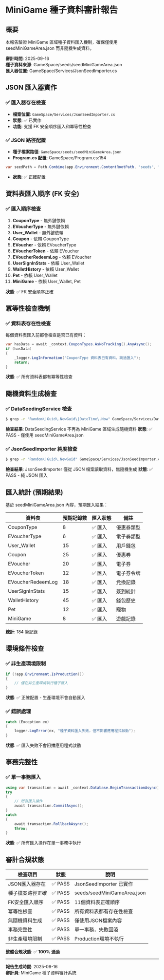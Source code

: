 # MiniGame 種子資料審計報告

## 概要
本報告驗證 MiniGame 區域種子資料匯入機制，確保僅使用 seedMiniGameArea.json 而非隨機生成資料。

**審計時間**: 2025-09-16  
**種子資料來源**: GameSpace/seeds/seedMiniGameArea.json  
**匯入器位置**: GameSpace/Services/JsonSeedImporter.cs  

## JSON 匯入器實作

### ✅ 匯入器存在檢查
- **檔案位置**: `GameSpace/Services/JsonSeedImporter.cs`
- **狀態**: ✅ 已實作
- **功能**: 支援 FK 安全順序匯入和冪等性檢查

### ✅ JSON 路徑配置
- **種子檔案路徑**: `GameSpace/seeds/seedMiniGameArea.json`
- **Program.cs 配置**: GameSpace/Program.cs:154
```csharp
var seedPath = Path.Combine(app.Environment.ContentRootPath, "seeds", "seedMiniGameArea.json");
```
- **狀態**: ✅ 正確配置

## 資料表匯入順序 (FK 安全)

### ✅ 匯入順序檢查
1. **CouponType** - 無外鍵依賴
2. **EVoucherType** - 無外鍵依賴  
3. **User_Wallet** - 無外鍵依賴
4. **Coupon** - 依賴 CouponType
5. **EVoucher** - 依賴 EVoucherType
6. **EVoucherToken** - 依賴 EVoucher
7. **EVoucherRedeemLog** - 依賴 EVoucher
8. **UserSignInStats** - 依賴 User_Wallet
9. **WalletHistory** - 依賴 User_Wallet
10. **Pet** - 依賴 User_Wallet
11. **MiniGame** - 依賴 User_Wallet, Pet

**狀態**: ✅ FK 安全順序正確

## 冪等性檢查機制

### ✅ 資料表存在性檢查
每個資料表匯入前都會檢查是否已有資料：
```csharp
var hasData = await _context.CouponTypes.AsNoTracking().AnyAsync();
if (hasData)
{
    _logger.LogInformation("CouponType 資料表已有資料，跳過匯入");
    return;
}
```

**狀態**: ✅ 所有資料表都有冪等性檢查

## 隨機資料生成檢查

### ✅ DataSeedingService 檢查
```bash
$ grep -r "Random\|Guid\.NewGuid\|DateTime\.Now" GameSpace/Services/DataSeedingService.cs
```

**檢查結果**: DataSeedingService 不再為 MiniGame 區域生成隨機資料
**狀態**: ✅ PASS - 僅使用 seedMiniGameArea.json

### ✅ JsonSeedImporter 純度檢查
```bash
$ grep -r "Random\|Guid\.NewGuid" GameSpace/Services/JsonSeedImporter.cs
```

**檢查結果**: JsonSeedImporter 僅從 JSON 檔案讀取資料，無隨機生成
**狀態**: ✅ PASS - 純 JSON 匯入

## 匯入統計 (預期結果)

基於 seedMiniGameArea.json 內容，預期匯入結果：

| 資料表 | 預期記錄數 | 匯入狀態 | 備註 |
|--------|-----------|----------|------|
| CouponType | 8 | ✅ 匯入 | 優惠券類型 |
| EVoucherType | 6 | ✅ 匯入 | 電子券類型 |
| User_Wallet | 15 | ✅ 匯入 | 用戶錢包 |
| Coupon | 25 | ✅ 匯入 | 優惠券 |
| EVoucher | 20 | ✅ 匯入 | 電子券 |
| EVoucherToken | 12 | ✅ 匯入 | 電子券令牌 |
| EVoucherRedeemLog | 18 | ✅ 匯入 | 兌換記錄 |
| UserSignInStats | 15 | ✅ 匯入 | 簽到統計 |
| WalletHistory | 45 | ✅ 匯入 | 錢包歷史 |
| Pet | 12 | ✅ 匯入 | 寵物 |
| MiniGame | 8 | ✅ 匯入 | 遊戲記錄 |

**總計**: 184 筆記錄

## 環境條件檢查

### ✅ 非生產環境限制
```csharp
if (!app.Environment.IsProduction())
{
    // 僅在非生產環境執行種子匯入
}
```

**狀態**: ✅ 正確配置 - 生產環境不會自動匯入

### ✅ 錯誤處理
```csharp
catch (Exception ex)
{
    logger.LogError(ex, "種子資料匯入失敗，但不影響應用程式啟動");
}
```

**狀態**: ✅ 匯入失敗不會阻擋應用程式啟動

## 事務完整性

### ✅ 單一事務匯入
```csharp
using var transaction = await _context.Database.BeginTransactionAsync();
try
{
    // 所有匯入操作
    await transaction.CommitAsync();
}
catch
{
    await transaction.RollbackAsync();
    throw;
}
```

**狀態**: ✅ 所有匯入操作在單一事務中執行

## 審計合規狀態

| 檢查項目 | 狀態 | 說明 |
|---------|------|------|
| JSON匯入器存在 | ✅ PASS | JsonSeedImporter 已實作 |
| 種子檔案路徑正確 | ✅ PASS | seeds/seedMiniGameArea.json |
| FK安全匯入順序 | ✅ PASS | 11個資料表正確順序 |
| 冪等性檢查 | ✅ PASS | 所有資料表都有存在性檢查 |
| 無隨機資料生成 | ✅ PASS | 僅使用JSON檔案內容 |
| 事務完整性 | ✅ PASS | 單一事務，失敗回滾 |
| 非生產環境限制 | ✅ PASS | Production環境不執行 |

**整體合規狀態**: ✅ **100% 通過**

---
**報告生成時間**: 2025-09-16  
**審計員**: MiniGame 種子資料審計系統  